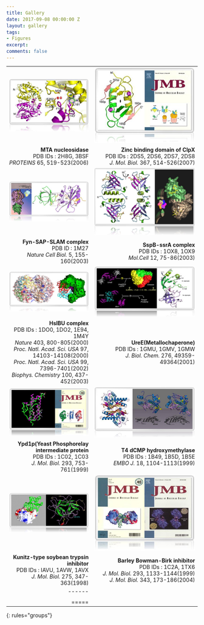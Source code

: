 ```yaml
---
title: Gallery
date: 2017-09-08 00:00:00 Z
layout: gallery
tags:
- Figures
excerpt: 
comments: false
---
```


|  |  |
|--------:|-------:|
| [![ex_screenshot](/assets/gallery/MTA.jpg)](/assets/gallery/MTA.pdf) | [![ex_screenshot](/assets/gallery/zbd.jpg)](http://www.nature.com/nsmb/journal/v17/n4/abs/nsmb.1787.html) |
| <strong>MTA nucleosidase</strong> <br> PDB IDs : 2H8G, 3BSF <br> <em>PROTEINS</em> 65, 519-523(2006) | <strong>Zinc binding domain of ClpX</strong> <br> PDB IDs : 2DS5, 2DS6, 2DS7, 2DS8 <br> <em>J. Mol. Biol.</em> 367, 514-526(2007) |
| [![ex_screenshot](/assets/gallery/fss.jpg)](http://www.nature.com/ncb/journal/v5/n2/abs/ncb920.html) | [![ex_screenshot](/assets/gallery/sspb.jpg)](/assets/gallery/g-sspb-hks.pdf) |
| <strong>Fyn-SAP-SLAM complex</strong> <br> PDB ID : 1M27 <br> <em>Nature Cell Biol.</em> 5, 155-160(2003) | <strong>SspB-ssrA complex</strong> <br> PDB IDs : 1OX8, 1OX9 <br> <em>Mol.Cell</em> 12, 75-86(2003) |
| [![ex_screenshot](/assets/gallery/hsi.jpg)](http://www.nature.com/nature/journal/v403/n6771/abs/403800a0.html) | [![ex_screenshot](/assets/gallery/ure.jpg)](http://www.jbc.org/content/276/52/49359.full) |
| <strong>HslBU complex</strong> <br> PDB IDs : 1DO0, 1DO2, 1E94, 1M4Y <br> <em>Nature</em> 403, 800-805(2000) <br> <em>Proc. Natl. Acad. Sci. USA</em> 97, 14103-14108(2000) <br> <em>Proc. Natl. Acad. Sci. USA</em> 99, 7396-7401(2002) <br> <em>Biophys. Chemistry</em> 100, 437-452(2003) | <strong>UreE(Metallochaperone)</strong> <br> PDB IDs : 1GMU, 1GMV, 1GMW <br> <em>J. Biol. Chem.</em> 276, 49359-49364(2001) |
| [![ex_screenshot](/assets/gallery/ypd.jpg)](http://www.sciencedirect.com/science/journal/00222836/293/4?sdc=1) | [![ex_screenshot](/assets/gallery/tch.jpg)](http://onlinelibrary.wiley.com/doi/10.1093/emboj/18.5.1104/abstract) |
| <strong>Ypd1p(Yeast Phosphorelay intermediate protein</strong> <br> PDB IDs : 1C02, 1C03 <br> <em>J. Mol. Biol.</em> 293, 753-761(1999) | <strong>T4 dCMP hydroxymethylase</strong> <br> PDB IDs : 1B49, 1B5D, 1B5E <br> <em>EMBO J.</em> 18, 1104-1113(1999) |
| [![ex_screenshot](/assets/gallery/ksti.jpg)](http://www.sciencedirect.com/science/journal/00222836/275/2?sdc=1) | [![ex_screenshot](/assets/gallery/bb.jpg)](http://www.sciencedirect.com/science/journal/00222836/343/1?sdc=1) |
| <strong>Kunitz-type soybean trypsin inhibitor</strong> <br> PDB IDs : IAVU, 1AVW, 1AVX <br> <em>J. Mol. Biol.</em> 275, 347-363(1998) | <strong>Barley Bowman-Birk inhibitor</strong> <br> PDB IDs : 1C2A, 1TX6 <br> <em>J. Mol. Biol.</em> 293, 1133-1144(1999) <br> <em>J. Mol. Biol.</em> 343, 173-186(2004) |
|------
|  |  |
|=====
{: rules="groups"}
